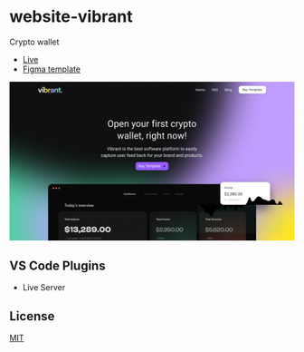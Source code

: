 # website-vibrant

Crypto wallet

- [Live](https://dddoog9.github.io/website-vibrant/)
- [Figma template](https://www.figma.com/file/WXSYCkkirxCVuGHq1sUam7/Untitled?node-id=0%3A1&t=11pfwD0npNEUKIHJ-1)

![Website vibrant.](https://github.com/dddoog9/website-vibrant/raw/main/cover.png)

## VS Code Plugins

- Live Server

## License

[MIT](LICENSE)

